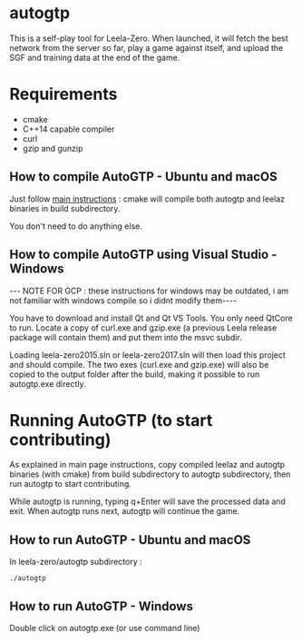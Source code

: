 # autogtp

This is a self-play tool for Leela-Zero. When launched, it will fetch the
best network from the server so far, play a game against itself, and upload
the SGF and training data at the end of the game.

# Requirements

* cmake
* C++14 capable compiler
* curl
* gzip and gunzip

## How to compile AutoGTP - Ubuntu and macOS

Just follow [main instructions](https://github.com/wonderingabout/leela-zero#i-just-want-to-run-leela-zero-right-now-main-instructions) : cmake will compile both autogtp and leelaz binaries in build subdirectory.

You don't need to do anything else.


## How to compile AutoGTP using Visual Studio - Windows

--- NOTE FOR GCP : these instructions for windows may be outdated, i am not familiar with windows compile so i didnt modify them----

You have to download and install Qt and Qt VS Tools. You only need QtCore to
run. Locate a copy of curl.exe and gzip.exe (a previous Leela release package
will contain them) and put them into the msvc subdir.

Loading leela-zero2015.sln or leela-zero2017.sln will then load this project
and should compile. The two exes (curl.exe and gzip.exe) will also be copied to
the output folder after the build, making it possible to run autogtp.exe
directly.

# Running AutoGTP (to start contributing)

As explained in main page instructions, copy compiled leelaz and autogtp binaries (with cmake) from build subdirectory to autogtp subdirectory, then run autogtp to start contributing.

While autogtp is running, typing q+Enter will save the processed data and exit. When autogtp runs next, autogtp will continue the game.

## How to run AutoGTP - Ubuntu and macOS 

In leela-zero/autogtp subdirectory :

    ./autogtp

## How to run AutoGTP - Windows

Double click on autogtp.exe (or use command line)

